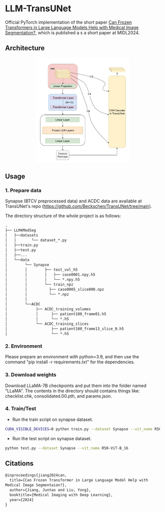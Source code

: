 # LLM-TransUNet
Official PyTorch implementation of the short paper [Can Frozen Transformers in Large Language Models Help with Medical Image Segmentation?](https://openreview.net/forum?id=JOwJe2DGp4), which is published a s a short paper at MIDL2024.

## Architecture
<p align="center">
<img src="figs/architecture.png" width=60% height=60% 
class="center">
</p>


## Usage
### 1. Prepare data

Synapse (BTCV preprocessed data) and ACDC data are available at TransUNet's repo (https://github.com/Beckschen/TransUNet/tree/main). 

The directory structure of the whole project is as follows:

```
.
├── LLM4MedSeg
│   ├──datasets
│   │       └── dataset_*.py
│   ├──train.py
│   ├──test.py
│   ├──...
│   └──data
│        └── Synapse
│        │        ├── test_vol_h5
│        │        │   ├── case0001.npy.h5
│        │        │   └── *.npy.h5
│        │        └── train_npz
│        │          ├── case0005_slice000.npz
│        │          └── *.npz
│        │
│        └──ACDC
│             ├── ACDC_training_volumes
│             │      ├── patient100_frame01.h5
│             │      └── *.h5
│             └── ACDC_training_slices
│                    ├── patient100_frame13_slice_0.h5
│                    └── *.h5   

```
### 2. Environment

Please prepare an environment with python=3.9, and then use the command "pip install -r requirements.txt" for the dependencies.

### 3. Download weights

Download LLaMA-7B checkpoints and put them into the folder named "LLaMA". The contents in the directory should contains things like: checklist.chk, consolidated.00.pth, and params.json.


### 4. Train/Test

- Run the train script on synapse dataset. 

```bash
CUDA_VISIBLE_DEVICES=0 python train.py --dataset Synapse --vit_name R50-ViT-B_16
```

- Run the test script on synapse dataset.

```bash
python test.py --dataset Synapse --vit_name R50-ViT-B_16
```

## Citations

``` 
@inproceedings{jiang2024can,
  title={Can Frozen Transformer in Large Language Model Help with Medical Image Segmentaion?},
  author={Jiang, Juntao and Liu, Yong},
  booktitle={Medical Imaging with Deep Learning},
  year={2024}
}
